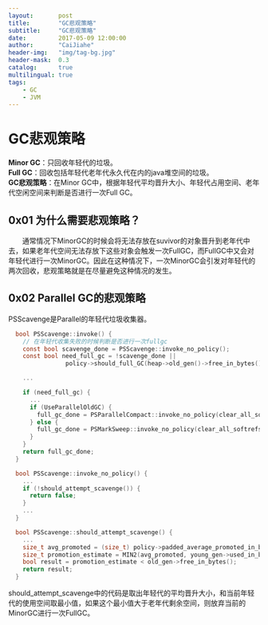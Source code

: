 ```yaml
---
layout:       post
title:        "GC悲观策略"
subtitle:     "GC悲观策略"
date:         2017-05-09 12:00:00
author:       "CaiJiahe"
header-img:   "img/tag-bg.jpg"
header-mask:  0.3
catalog:      true
multilingual: true
tags:
    - GC
    - JVM
---
```


# GC悲观策略

__Minor GC__：只回收年轻代的垃圾。<br/>
__Full GC__：回收包括年轻代老年代永久代在内的java堆空间的垃圾。<br/>
__GC悲观策略__：在Minor GC中，根据年轻代平均晋升大小、年轻代占用空间、老年代空闲空间来判断是否进行一次Full GC。<br/>

## 0x01 为什么需要悲观策略？
　　通常情况下MinorGC的时候会将无法存放在suvivor的对象晋升到老年代中去，如果老年代空间无法存放下这些对象会触发一次FullGC，而FullGC中又会对年轻代进行一次MinorGC。因此在这种情况下，一次MinorGC会引发对年轻代的两次回收，悲观策略就是在尽量避免这种情况的发生。

## 0x02 Parallel GC的悲观策略
PSScavenge是Parallel的年轻代垃圾收集器。
```c
  bool PSScavenge::invoke() {
    // 在年轻代收集失败的时候判断是否进行一次fullgc
    const bool scavenge_done = PSScavenge::invoke_no_policy();
    const bool need_full_gc = !scavenge_done ||
                policy->should_full_GC(heap->old_gen()->free_in_bytes());

    ...

    if (need_full_gc) {
      ...
      if (UseParallelOldGC) {
        full_gc_done = PSParallelCompact::invoke_no_policy(clear_all_softrefs);
      } else {
        full_gc_done = PSMarkSweep::invoke_no_policy(clear_all_softrefs);
      }
    }
    return full_gc_done;
  }

  bool PSScavenge::invoke_no_policy() {
    ...
    if (!should_attempt_scavenge()) {
      return false;
    }
    ...
  }

  bool PSScavenge::should_attempt_scavenge() {
    ...
    size_t avg_promoted = (size_t) policy->padded_average_promoted_in_bytes();
    size_t promotion_estimate = MIN2(avg_promoted, young_gen->used_in_bytes());
    bool result = promotion_estimate < old_gen->free_in_bytes();
    return result;
  }

```
should_attempt_scavenge中的代码是取出年轻代的平均晋升大小，和当前年轻代的使用空间取最小值，如果这个最小值大于老年代剩余空间，则放弃当前的MinorGC进行一次FullGC。
